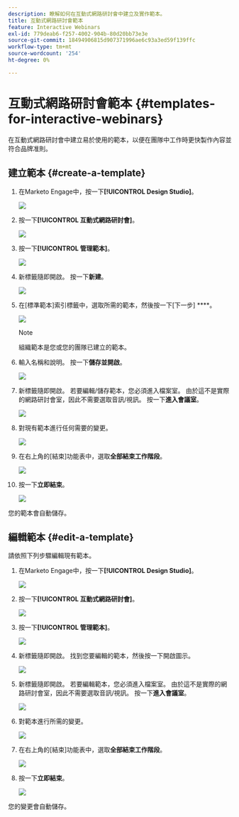 ```yaml
---
description: 瞭解如何在互動式網路研討會中建立及實作範本。
title: 互動式網路研討會範本
feature: Interactive Webinars
exl-id: 779deab6-f257-4002-904b-80d20bb73e3e
source-git-commit: 18494906815d907371996ae6c93a3ed59f139ffc
workflow-type: tm+mt
source-wordcount: '254'
ht-degree: 0%

---
```


# 互動式網路研討會範本 {#templates-for-interactive-webinars}

在互動式網路研討會中建立易於使用的範本，以便在團隊中工作時更快製作內容並符合品牌准則。

## 建立範本 {#create-a-template}

1. 在Marketo Engage中，按一下&#x200B;**[!UICONTROL Design Studio]**。

   ![](assets/templates-for-interactive-webinars-1.png)

1. 按一下&#x200B;**[!UICONTROL 互動式網路研討會]**。

   ![](assets/templates-for-interactive-webinars-2.png)

1. 按一下&#x200B;**[!UICONTROL 管理範本]**。

   ![](assets/templates-for-interactive-webinars-3.png)

1. 新標籤隨即開啟。 按一下&#x200B;**新建**。

   ![](assets/templates-for-interactive-webinars-4.png)

1. 在[標準範本]索引標籤中，選取所需的範本，然後按一下[下一步] ****。

   ![](assets/templates-for-interactive-webinars-5.png)

   >[!NOTE]
   >
   >組織範本是您或您的團隊已建立的範本。

1. 輸入名稱和說明。 按一下&#x200B;**儲存並開啟**。

   ![](assets/templates-for-interactive-webinars-6.png)

1. 新標籤隨即開啟。 若要編輯/儲存範本，您必須進入檔案室。 由於這不是實際的網路研討會室，因此不需要選取音訊/視訊。 按一下&#x200B;**進入會議室**。

   ![](assets/templates-for-interactive-webinars-7.png)

1. 對現有範本進行任何需要的變更。

   ![](assets/templates-for-interactive-webinars-8.png)

1. 在右上角的[結束]功能表中，選取&#x200B;**全部結束工作階段**。

   ![](assets/templates-for-interactive-webinars-9.png)

1. 按一下&#x200B;**立即結束**。

   ![](assets/templates-for-interactive-webinars-10.png)

您的範本會自動儲存。

## 編輯範本 {#edit-a-template}

請依照下列步驟編輯現有範本。

1. 在Marketo Engage中，按一下&#x200B;**[!UICONTROL Design Studio]**。

   ![](assets/templates-for-interactive-webinars-11.png)

1. 按一下&#x200B;**[!UICONTROL 互動式網路研討會]**。

   ![](assets/templates-for-interactive-webinars-12.png)

1. 按一下&#x200B;**[!UICONTROL 管理範本]**。

   ![](assets/templates-for-interactive-webinars-13.png)

1. 新標籤隨即開啟。 找到您要編輯的範本，然後按一下開啟圖示。

   ![](assets/templates-for-interactive-webinars-14.png)

1. 新標籤隨即開啟。 若要編輯範本，您必須進入檔案室。 由於這不是實際的網路研討會室，因此不需要選取音訊/視訊。 按一下&#x200B;**進入會議室**。

   ![](assets/templates-for-interactive-webinars-15.png)

1. 對範本進行所需的變更。

   ![](assets/templates-for-interactive-webinars-16.png)

1. 在右上角的[結束]功能表中，選取&#x200B;**全部結束工作階段**。

   ![](assets/templates-for-interactive-webinars-17.png)

1. 按一下&#x200B;**立即結束**。

   ![](assets/templates-for-interactive-webinars-18.png)

您的變更會自動儲存。
